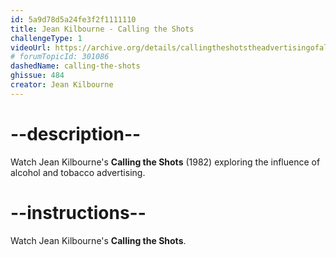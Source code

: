 ```yaml
---
id: 5a9d78d5a24fe3f2f1111110
title: Jean Kilbourne - Calling the Shots
challengeType: 1
videoUrl: https://archive.org/details/callingtheshotstheadvertisingofalcohol
# forumTopicId: 301086
dashedName: calling-the-shots
ghissue: 484
creator: Jean Kilbourne
---
```


# --description--

Watch Jean Kilbourne's __Calling the Shots__ (1982) exploring the influence of alcohol and tobacco advertising.

# --instructions--

Watch Jean Kilbourne's __Calling the Shots__.